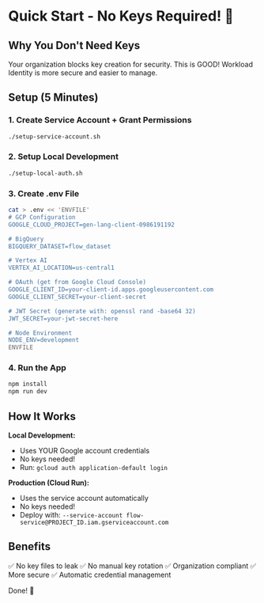 # Quick Start - No Keys Required! 🚀

## Why You Don't Need Keys

Your organization blocks key creation for security. This is GOOD! 
Workload Identity is more secure and easier to manage.

## Setup (5 Minutes)

### 1. Create Service Account + Grant Permissions
```bash
./setup-service-account.sh
```

### 2. Setup Local Development
```bash
./setup-local-auth.sh
```

### 3. Create .env File
```bash
cat > .env << 'ENVFILE'
# GCP Configuration
GOOGLE_CLOUD_PROJECT=gen-lang-client-0986191192

# BigQuery
BIGQUERY_DATASET=flow_dataset

# Vertex AI
VERTEX_AI_LOCATION=us-central1

# OAuth (get from Google Cloud Console)
GOOGLE_CLIENT_ID=your-client-id.apps.googleusercontent.com
GOOGLE_CLIENT_SECRET=your-client-secret

# JWT Secret (generate with: openssl rand -base64 32)
JWT_SECRET=your-jwt-secret-here

# Node Environment
NODE_ENV=development
ENVFILE
```

### 4. Run the App
```bash
npm install
npm run dev
```

## How It Works

**Local Development:**
- Uses YOUR Google account credentials
- No keys needed!
- Run: `gcloud auth application-default login`

**Production (Cloud Run):**
- Uses the service account automatically
- No keys needed!
- Deploy with: `--service-account flow-service@PROJECT_ID.iam.gserviceaccount.com`

## Benefits

✅ No key files to leak
✅ No manual key rotation
✅ Organization compliant
✅ More secure
✅ Automatic credential management

Done! 🎉
